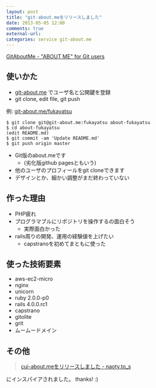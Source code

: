 ```yaml
---
layout: post
title: "git-about.meをリリースしました"
date: 2013-05-05 12:00
comments: true
external-url:
categories: service git-about.me
---
```


[GitAboutMe  -  "ABOUT ME" for Git users](http://git-about.me/)

## 使いかた
- [git-about.me](http://git-about.me/) でユーザ名と公開鍵を登録
- git clone, edit file, git push


例: [git-about.me/fukayatsu](http://git-about.me/fukayatsu)

```
$ git clone git@git-about.me:fukayatsu about-fukayatsu
$ cd about-fukayatsu
(edit README.md)
$ git commit -am 'Update README.md'
$ git push origin master
```

- Git版のabout.meです
    - (劣化版github pagesともいう)
- 他のユーザのプロフィールをgit cloneできます
- デザインとか、細かい調整がまだ終わっていない

## 作った理由

- PHP疲れ
- プログラマブルにリポジトリを操作するの面白そう
    - 実際面白かった
- rails周りの開発、運用の経験値を上げたい
    - capstranoを初めてまともに使った

## 使った技術要素

- aws-ec2-micro
- nginx
- unicorn
- ruby 2.0.0-p0
- rails 4.0.0.rc1
- capstrano
- gitolite
- grit
- ムームードメイン


## その他
> [cui-about.meをリリースしました - naoty.to_s](http://naoty.hatenablog.com/entry/2012/07/17/221530)

にインスパイアされました。 thanks! :)
